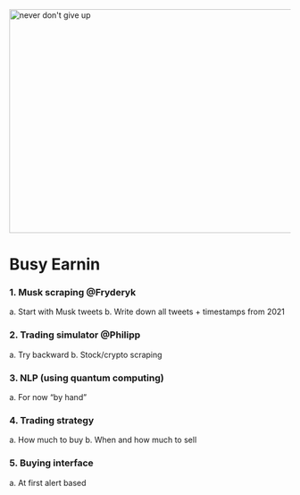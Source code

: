 <img src="https://i.stack.imgur.com/d1ZpB.jpg" alt="never don't give up" width="1000" height="400"/>

# Busy Earnin


### 1. Musk scraping @Fryderyk
  a. Start with Musk tweets
  b. Write down all tweets + timestamps from 2021

### 2. Trading simulator @Philipp
  a. Try backward
  b. Stock/crypto scraping
  
### 3. NLP (using quantum computing)
  a. For now “by hand”

### 4. Trading strategy
  a. How much to buy
  b. When and how much to sell

### 5. Buying interface
  a. At first alert based
